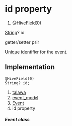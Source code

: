
<div>

# id property

</div>


<div>

1.  @[HiveField](https://pub.dev/documentation/hive/2.2.3/hive/HiveField-class.html)(0)

</div>

[String](https://api.flutter.dev/flutter/dart-core/String-class.html)?
id


getter/setter pair




Unique identifier for the event.



## Implementation

``` language-dart
@HiveField(0)
String? id;
```







1.  [talawa](../../index.html)
2.  [event_model](../../models_events_event_model/)
3.  [Event](../../models_events_event_model/Event-class.html)
4.  id property

##### Event class







